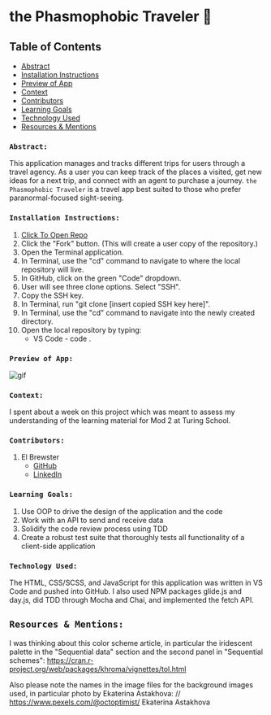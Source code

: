 # the Phasmophobic Traveler 👻

## Table of Contents
- [Abstract](#abstract)
- [Installation Instructions](#installation-instructions)
- [Preview of App](#preview-of-app)
- [Context](#context)
- [Contributors](#contributors)
- [Learning Goals](#learning-goals)
- [Technology Used](#technology-used)
- [Resources & Mentions](#resources--mentions)

### `Abstract:`
This application manages and tracks different trips for users through a travel agency. As a user you can keep track of the places a visited, get new ideas for a next trip, and connect with an agent to purchase a journey. `the Phasmophobic Traveler` is a travel app best suited to those who prefer paranormal-focused sight-seeing.

### `Installation Instructions:`
1. [Click To Open Repo](https://elbrewster.github.io/Phasmophobic-Traveler/)
2. Click the "Fork" button. (This will create a user copy of the repository.)
3. Open the Terminal application.
4. In Terminal, use the "cd" command to navigate to where the local repository will live.
5. In GitHub, click on the green "Code" dropdown.
6. User will see three clone options. Select "SSH".
7. Copy the SSH key.
8. In Terminal, run "git clone [insert copied SSH key here]".
9. In Terminal, use the "cd" command to navigate into the newly created directory.
10. Open the local repository by typing:
    * VS Code - code .

### `Preview of App:`
![gif](src/images/ezgif.phasmophobicApp.gif)

### `Context:`
I spent about a week on this project which was meant to assess my understanding of the learning material for Mod 2 at Turing School.

### `Contributors:`
1. El Brewster
    * [GitHub](https://github.com/ElBrewster)
    * [LinkedIn](https://www.linkedin.com/in/el-brewster-9817b0255/)

### `Learning Goals:`
1. Use OOP to drive the design of the application and the code
2. Work with an API to send and receive data
3. Solidify the code review process using TDD
4. Create a robust test suite that thoroughly tests all functionality of a client-side application

### `Technology Used:`
The HTML, CSS/SCSS, and JavaScript for this application was written in VS Code and pushed into GitHub. 
I also used NPM packages glide.js and day.js, did TDD through Mocha and Chai, and implemented the fetch API.

## `Resources & Mentions:`
I was thinking about this color scheme article, in particular the iridescent palette in the "Sequential data" section and the second panel in "Sequential schemes":
https://cran.r-project.org/web/packages/khroma/vignettes/tol.html

Also please note the names in the image files for the background images used, in particular photo by Ekaterina Astakhova:
// https://www.pexels.com/@octoptimist/ Ekaterina Astakhova
